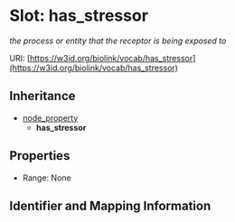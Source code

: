 # Slot: has_stressor
_the process or entity that the receptor is being exposed to_


URI: [https://w3id.org/biolink/vocab/has_stressor](https://w3id.org/biolink/vocab/has_stressor)




## Inheritance

* [node_property](node_property.md)
    * **has_stressor**



## Properties

 * Range: None



## Identifier and Mapping Information





